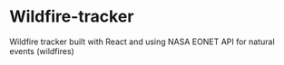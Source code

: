 # Wildfire-tracker
Wildfire tracker built with React and using NASA EONET API for natural events (wildfires)
